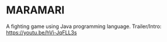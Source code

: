 # MARAMARI
A fighting game using Java programming language.
Trailer/Intro: https://youtu.be/hVi-JqFLL3s

